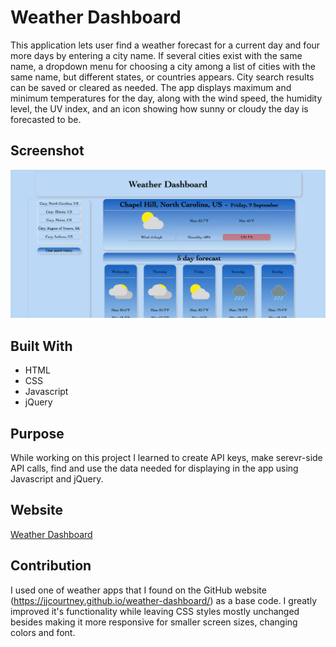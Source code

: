 # Weather Dashboard
This application lets user find a weather forecast for a current day and four more days by entering a city name. If several cities exist with the same name, a dropdown menu for choosing a city among a list of cities with the same name, but different states, or countries appears. City search results can be saved or cleared as needed. The app displays maximum and minimum temperatures for the day, along with  the wind speed, the humidity level, the UV index, and an icon showing how sunny or cloudy the day is forecasted to be.

## Screenshot
![Weather Dashboard](./assets/image/weather-dashboard.png)

## Built With
* HTML
* CSS
* Javascript
* jQuery

## Purpose
While working on this project I learned to create API keys, make serevr-side API calls, find and use the data needed for displaying in the app using Javascript and jQuery. 

## Website
[Weather Dashboard](https://serebr-nina.github.io/weather-dashboard/)

## Contribution
I used one of weather apps that I found on the GitHub website (https://jjcourtney.github.io/weather-dashboard/) as a base code. I greatly improved it's functionality while leaving CSS styles mostly unchanged besides making it more responsive for smaller screen sizes, changing colors and font.




